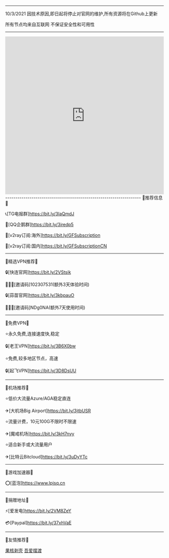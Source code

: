 -------------------------------------------------------------------
10/3/2021 因技术原因,即日起将停止对官网的维护,所有资源将在Github上更新

所有节点均来自互联网 不保证安全性和可用性

-------------------------------------------------------------------

<iframe src="https://www.lovestu.com/api/project/cnmapyinqing/obj.php" height="500" frameborder="no" border="0" width="100%"> </iframe>
-------------------------------------------------------------------
📢推荐信息📢

📞[TG电报群]https://bit.ly/3laQmdJ

🐧[QQ企鹅群]https://bit.ly/3iredp5

🔗[v2ray订阅:海外]https://bit.ly/GFSubscription

🔗[v2ray订阅:国内]https://bit.ly/GFSubscriptionCN

-------------------------------------------------------------------
📢精选VPN推荐📢 

🔒[快连官网]https://bit.ly/2VStsik 

🧑‍🤝‍🧑[邀请码]102307531(额外3天体验时间)

🔒[蒜苗官网]https://bit.ly/3kbpauO

🧑‍🤝‍🧑[邀请码]NDg0NA(额外7天使用时间)

-------------------------------------------------------------------
📢免费VPN📢 

⭐永久免费,连接速度快,稳定

🔒[老王VPN]https://bit.ly/3B6X0bw

⭐免费,较多地区节点，高速

🔒[起飞VPN]https://bit.ly/3D8DsUU

-------------------------------------------------------------------
📢机场推荐📢 

⭐低价大流量Azure/AGA稳定直连

✈[大机场Big Airport]https://bit.ly/3jtbUSR

⭐流量计费，10元100G不限时不限速

✈[魔戒机场]https://bit.ly/3kH7nvy

⭐适合新手或大流量用户

✈[比特云Bitcloud]https://bit.ly/3uDyYTc

-------------------------------------------------------------------
📢游戏加速器📢 

⭕[蓝泡]https://www.lpjsq.cn

-------------------------------------------------------------------
📢捐赠地址📢 

⚡[爱发电]https://bit.ly/2VM8ZeY 

💳[Paypal]https://bit.ly/37xhVaE

-------------------------------------------------------------------
📢友情推荐📢 

<a target="_blank" href="https://ghxi.com" rel="noopener">果核剥壳</a>
<a target="_blank" href="https://www.52bd.net/" rel="noopener">吾爱摆渡</a>
